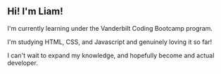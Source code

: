 ## Hi! I'm Liam!

I'm currently learning under the Vanderbilt Coding Bootcamp program.

I'm studying HTML, CSS, and Javascript and genuinely loving it so far!

I can't wait to expand my knowledge, and hopefully become and actual developer.
